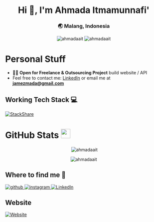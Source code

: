 <h1 align="center">Hi 👋, I'm Ahmada Itmamunnafi'</h1>
<h3 align="center">🌏 Malang, Indonesia</h3>

<p align="center"> 
  <img src="https://wakatime.com/badge/user/6d84a9a5-a29e-40d2-a165-51b58fad52fa.svg" alt="ahmadaait"/>
  <img src="https://komarev.com/ghpvc/?username=ahmadaait" alt="ahmadaait" /> 
</p>

# Personal Stuff

- 👨‍💻 **Open for Freelance & Outsourcing Project** build website / API
- Feel free to contact me: [LinkedIn](https://www.linkedin.com/in/ahmada-it) or email me at **jamezmada@gmail.com**

## Working Tech Stack 💻

[![StackShare](http://img.shields.io/badge/tech-stack-0690fa.svg?style=flat)](https://stackshare.io/ahmadaait/my-personal-stack)

# GitHub Stats <img src="https://media.giphy.com/media/iY8CRBdQXODJSCERIr/giphy.gif" width="30px">

<!-- <p>
  <img align="center" height="180em" src="https://github-readme-stats.vercel.app/api?username=ahmadaait&show_icons=true&hide_border=true&&count_private=true&include_all_commits=true"
  />

  <img height="180em" src="https://github-readme-stats.vercel.app/api/top-langs/?username=ahmadaait&show_icons=true&hide_border=true&layout=compact&langs_count=8"/>
</p> -->

<div align="center">
<p>&nbsp;<img align="center" src="https://github-readme-stats.vercel.app/api?username=ahmadaait&show_icons=true&locale=en&bg_color=0d1117&text_color=ffffff&repo=convoychat" alt="ahmadaait" /></p>
<p align="center"><img align="center" src="https://github-readme-streak-stats.herokuapp.com/?user=ahmadaait&theme=dark&background=0d1117&date_format=M%20j%5B%2C%20Y%5D" alt="ahmadaait" /></p>
</div>

## Where to find me 🤙

<p>
  <a href="https://www.github.com/ahmadaait" target="_blank">
    <img alt="github" src="https://img.shields.io/badge/GitHub-100000?style=for-the-badge&logo=github&logoColor=white" />
  </a> 
  <a href="http://www.instagram.com/ahmada_it" target="_blank">
    <img alt="instagram" src="https://img.shields.io/badge/Instagram-E4405F?style=for-the-badge&logo=instagram&logoColor=white" />
  </a> 
  <a href="https://www.linkedin.com/in/ahmada-it/" target="_blank">
    <img alt="LinkedIn" src="https://img.shields.io/badge/LinkedIn-0077B5?style=for-the-badge&logo=linkedin&logoColor=white" />
  </a>
</p>

## Website

[![Website](https://img.shields.io/badge/Netlify-00C7B7?style=for-the-badge&logo=netlify&logoColor=white)](//ahmadait-portfolio.netlify.app)
